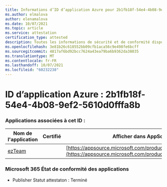 ```yaml
---
title: Informations d’ID d’application Azure pour 2b1fb18f-54e4-4b08-9ef2-5610d0fffa8b
ms.author: elmalova
author: elenamalova
ms.date: 10/07/2021
ms.topic: article
ms.service: attestation
certification_type: attested
description: Toutes les informations de sécurité et de conformité disponibles pour 2b1fb18f-54e4-4b08-9ef2-5610d0fffa8b.
ms.openlocfilehash: 3e81b26c618552bb09cfb1aca56c9e498fe6bcff
ms.sourcegitcommit: 4817af6bd92bcc7624a43ea79ba6b9362da38035
ms.translationtype: MT
ms.contentlocale: fr-FR
ms.lasthandoff: 10/07/2021
ms.locfileid: "60232238"
---
```

# <a name="azure-app-id-2b1fb18f-54e4-4b08-9ef2-5610d0fffa8b"></a>ID d’application Azure : 2b1fb18f-54e4-4b08-9ef2-5610d0fffa8b


### <a name="apps-associated-with-this-id"></a>Applications associées à cet ID :
| **Nom de l'application** | **Certifié** | **Afficher dans AppSource** |
|--------------|---------------|-----------------------|
| [ezTeam](https://docs.microsoft.com/microsoft-365-app-certification/forward/WA200002546) |  | [https://appsource.microsoft.com/product/office/WA200002546](https://appsource.microsoft.com/product/office/WA200002546) |

### <a name="microsoft-365-app-compliance-status"></a>Microsoft 365 État de conformité des applications
- Publisher Statut attestaton : Terminé
